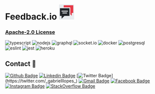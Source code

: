 <h1>
  Feedback.io
  <img src="assets/favicon.svg" width="50"/>
</h1>

### [Apache-2.0 License](https://github.com/gabriellopes00/feedbackio-api/blob/main/LICENSE.md)

<p>
  <img src="https://cdn.svgporn.com/logos/typescript-icon.svg" alt="typescript" width="30" height="30"/>
  <img src="https://cdn.svgporn.com/logos/nodejs-icon.svg" alt="nodejs" width="30" height="30"/>
  <img src="https://cdn.svgporn.com/logos/graphql.svg" alt="graphql" width="30" height="30"/>
  <img src="https://cdn.svgporn.com/logos/socket.io.svg" alt="socket.io" width="30" height="30"/>
  <img src="https://cdn.svgporn.com/logos/docker-icon.svg" alt="docker" width="30" height="30"/>
  <img src="https://cdn.svgporn.com/logos/postgresql.svg" alt="postgresql" width="30" height="30"/>
  <img src="https://cdn.svgporn.com/logos/eslint.svg" alt="eslint" width="30" height="30"/>
  <img src="https://cdn.svgporn.com/logos/jest.svg" alt="jest" height="30">
  <img src="https://cdn.svgporn.com/logos/heroku-icon.svg" alt="heroku" height="30">
  <!-- <img src="https://cdn.svgporn.com/logos/travis-ci.svg" alt="travis-ci" height="30"> -->
</p>

## Contact 📱

[![Github Badge](https://img.shields.io/badge/-Github-000?style=flat-square&logo=Github&logoColor=white&link=https://github.com/gabriellopes00)](https://github.com/gabriellopes00)
[![Linkedin Badge](https://img.shields.io/badge/-LinkedIn-blue?style=flat-square&logo=Linkedin&logoColor=white&link=https://www.linkedin.com/in/gabriel-lopes-6625631b0/)](https://www.linkedin.com/in/gabriel-lopes-6625631b0/)
[![Twitter Badge](https://img.shields.io/badge/-Twitter-1ca0f1?style=flat-square&labelColor=1ca0f1&logo=twitter&logoColor=white&link=https://twitter.com/_gabrielllopes_)](https://twitter.com/_gabrielllopes_)
[![Gmail Badge](https://img.shields.io/badge/-Gmail-D14836?&style=flat-square&logo=Gmail&logoColor=white&link=mailto:gabrielluislopes00@gmail.com)](mailto:gabrielluislopes00@gmail.com)
[![Facebook Badge](https://img.shields.io/badge/facebook-%231877F2.svg?&style=flat-square&logo=facebook&logoColor=white)](https://www.facebook.com/profile.php?id=100034920821684)
[![Instagram Badge](https://img.shields.io/badge/instagram-%23E4405F.svg?&style=flat-square&logo=instagram&logoColor=white)](https://www.instagram.com/_.gabriellopes/?hl=pt-br)
[![StackOverflow Badge](https://img.shields.io/badge/stack%20overflow-FE7A16?logo=stack-overflow&logoColor=white&style=flat-square)](https://stackoverflow.com/users/14099025/gabriel-lopes?tab=profile)
